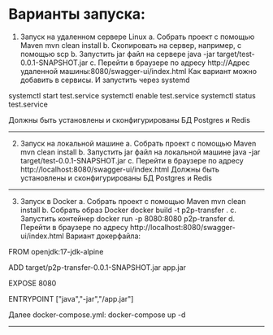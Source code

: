 

# Варианты запуска:

1. Запуск на удаленном сервере Linux
   a. Собрать проект с помощью Maven
   mvn clean install
   b. Скопировать на сервер, например, с помощью scp
   b. Запустить jar файл на сервере
   java -jar target/test-0.0.1-SNAPSHOT.jar
   c. Перейти в браузере по адресу http://Адрес удаленной машины:8080/swagger-ui/index.html
   Как вариант можно добавить в сервисы. И запустить через systemd

systemctl start test.service
systemctl enable test.service
systemctl status test.service

Должны быть установлены и сконфигурированы БД Postgres и Redis
______________________________
2. Запуск на локальной машине
   a. Собрать проект с помощью Maven
   mvn clean install
   b. Запустить jar файл на локальной машине
   java -jar target/test-0.0.1-SNAPSHOT.jar
   c. Перейти в браузере по адресу http://localhost:8080/swagger-ui/index.html
   Должны быть установлены и сконфигурированы БД Postgres и Redis
______________________________
3. Запуск в Docker
   a. Собрать проект с помощью Maven
   mvn clean install
   b. Собрать образ Docker
   docker build -t p2p-transfer .
   c. Запустить контейнер
   docker run -p 8080:8080 p2p-transfer
   d. Перейти в браузере по адресу http://localhost:8080/swagger-ui/index.html
   Вариант докерфайла:

FROM openjdk:17-jdk-alpine

ADD target/p2p-transfer-0.0.1-SNAPSHOT.jar app.jar

EXPOSE 8080

ENTRYPOINT ["java","-jar","/app.jar"]

Далее docker-compose.yml:
docker-compose up -d

______________________________
